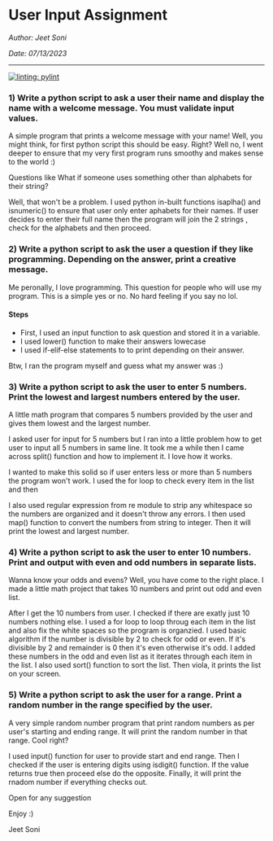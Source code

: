 # User Input Assignment
*Author: Jeet Soni*

*Date: 07/13/2023*

---
[![linting: pylint](https://img.shields.io/badge/linting-pylint-yellowgreen)](https://github.com/pylint-dev/pylint)

### **1) Write a python script to ask a user their name and display the name with a welcome message. You must validate input values.**



A simple program that prints a welcome message with your name! Well, you might think, for first python script this should be easy. Right? Well no, I went deeper to ensure that my very first program runs smoothy and makes sense to the world :)

Questions like What if someone uses something other than alphabets for their string? 

Well, that won't be a problem. I used python in-built functions isaplha() and isnumeric() to ensure that user only enter aphabets for their names. If user decides to enter their full name then the program will join the 2 strings , check for the alphabets and then proceed. 

### **2) Write a python script to ask the user a question if they like programming. Depending on the answer, print a creative message.**

Me peronally, I love programming. This question for people who will use my program. This is a simple yes or no. No hard feeling if you say no lol.

#### Steps

* First, I used an input function to ask question and stored it in a variable.
* I used lower() function to make their answers lowecase 
* I used if-elif-else statements to to print depending on their answer. 

Btw, I ran the program myself and guess what my answer was :)

### **3) Write a python script to ask the user to enter 5 numbers. Print the lowest and largest numbers entered by the user.**

A little math program that compares 5 numbers provided by the user and gives them lowest and the largest number. 

I asked user for input for 5 numbers but I ran into a little problem how to get user to input all 5 numbers in same line. It took me a while then I came across split() function and how to implement it. I love how it works. 

I wanted to make this solid so if user enters less or more than 5 numbers the program won't work. I used the for loop to check every item in the list and then 

I also used regular expression from re module to strip any whitespace so the numbers are organized and it doesn't throw any errors. I then used map() function to convert the numbers from string to integer. Then it will print the lowest and largest number.

### **4) Write a python script to ask the user to enter 10 numbers. Print and output with even and odd numbers in separate lists.**

Wanna know your odds and evens? Well, you have come to the right place. I made a little math project that takes 10 numbers and print out odd and even list. 

After I get the 10 numbers from user. I checked if there are exatly just 10 numbers nothing else. I used a for loop to loop throug each item in the list and also fix the white spaces so the program is organzied. I used basic algorithm if the number is divisible by 2 to check for odd or even. If it's divisible by 2 and remainder is 0 then it's even otherwise it's odd. I added these numbers in the odd and even list as it iterates through each item in the list. I also used sort() function to sort the list. Then viola, it prints the list on your screen. 


### **5) Write a python script to ask the user for a range. Print a random number in the range specified by the user.**

A very simple random number program that print random numbers as per user's starting and ending range. It will print the random number in that range. Cool right?

I used input() function for user to provide start and end range. Then I checked if the user is entering digits using isdigit() function. If the value returns true then proceed else do the opposite. Finally, it will print the rnadom number if everything checks out.

Open for any suggestion

Enjoy :)

Jeet Soni


